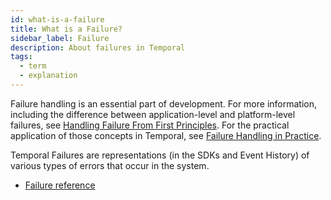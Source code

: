 ```yaml
---
id: what-is-a-failure
title: What is a Failure?
sidebar_label: Failure
description: About failures in Temporal
tags:
  - term
  - explanation
---
```


Failure handling is an essential part of development. For more information, including the difference between application-level and platform-level failures, see [Handling Failure From First Principles](https://dominik-tornow.medium.com/handling-failures-from-first-principles-1ed976b1b869). For the practical application of those concepts in Temporal, see [Failure Handling in Practice](https://temporal.io/blog/failure-handling-in-practice).

Temporal Failures are representations (in the SDKs and Event History) of various types of errors that occur in the system.

- [Failure reference](/reference/failures)
